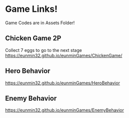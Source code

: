 # Game Links!
Game Codes are in Assets Folder! 

## Chicken Game 2P
Collect 7 eggs to go to the next stage
https://eunmin32.github.io/eunminGames/ChickenGame/

## Hero Behavior
https://eunmin32.github.io/eunminGames/HeroBehavior

## Enemy Behavior
https://eunmin32.github.io/eunminGames/EnemyBehavior
